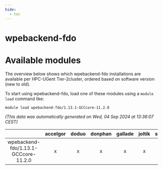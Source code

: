 ```yaml
---
hide:
  - toc
---
```


wpebackend-fdo
==============

# Available modules


The overview below shows which wpebackend-fdo installations are available per HPC-UGent Tier-2cluster, ordered based on software version (new to old).

To start using wpebackend-fdo, load one of these modules using a `module load` command like:

```shell
module load wpebackend-fdo/1.13.1-GCCcore-11.2.0
```

*(This data was automatically generated on Wed, 04 Sep 2024 at 13:36:07 CEST)*  

| |accelgor|doduo|donphan|gallade|joltik|shinx|skitty|
| :---: | :---: | :---: | :---: | :---: | :---: | :---: | :---: |
|wpebackend-fdo/1.13.1-GCCcore-11.2.0|x|x|x|x|x|-|x|
